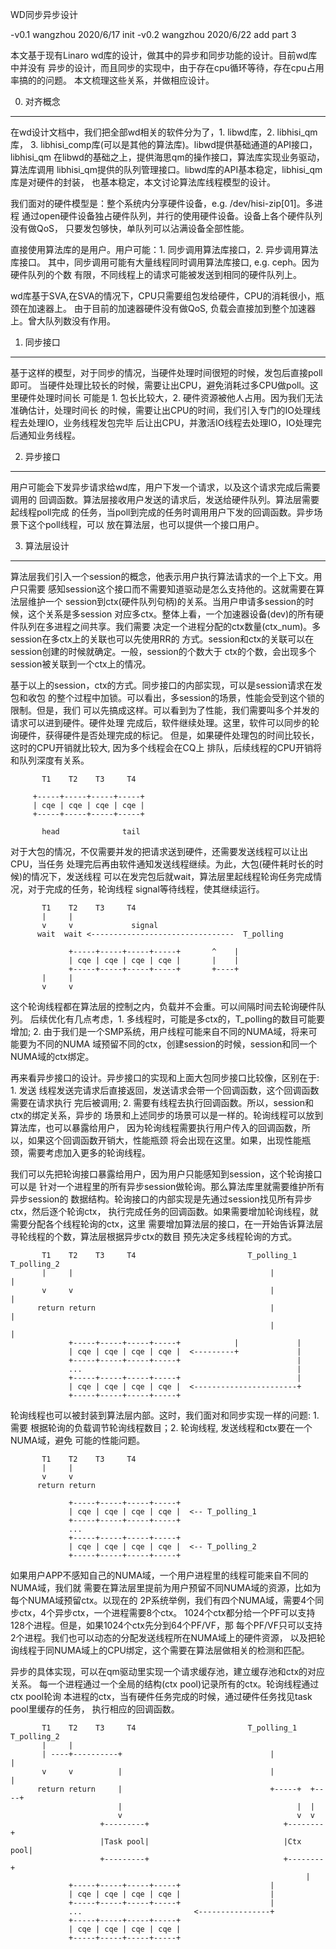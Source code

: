 WD同步异步设计

-v0.1 wangzhou 2020/6/17 init
-v0.2 wangzhou 2020/6/22 add part 3

本文基于现有Linaro wd库的设计，做其中的异步和同步功能的设计。目前wd库中并没有
异步的设计，而且同步的实现中，由于存在cpu循环等待，存在cpu占用率搞的的问题。
本文梳理这些关系，并做相应设计。

0. 对齐概念
-----------

 在wd设计文档中，我们把全部wd相关的软件分为了，1. libwd库，2. libhisi_qm库，
 3. libhisi_comp库(可以是其他的算法库)。libwd提供基础通道的API接口，libhisi_qm
 在libwd的基础之上，提供海思qm的操作接口，算法库实现业务驱动，算法库调用
 libhisi_qm提供的队列管理接口。libwd库的API基本稳定，libhisi_qm库是对硬件的封装，
 也基本稳定，本文讨论算法库线程模型的设计。

 我们面对的硬件模型是：整个系统内分享硬件设备，e.g. /dev/hisi-zip[01]。多进程
 通过open硬件设备独占硬件队列，并行的使用硬件设备。设备上各个硬件队列没有做QoS，
 只要发包够快，单队列可以沾满设备全部性能。

 直接使用算法库的是用户。用户可能：1. 同步调用算法库接口，2. 异步调用算法库接口。
 其中，同步调用可能有大量线程同时调用算法库接口, e.g. ceph。因为硬件队列的个数
 有限，不同线程上的请求可能被发送到相同的硬件队列上。

 wd库基于SVA,在SVA的情况下，CPU只需要组包发给硬件，CPU的消耗很小，瓶颈在加速器上。
 由于目前的加速器硬件没有做QoS, 负载会直接加到整个加速器上。曾大队列数没有作用。

1. 同步接口
-----------

 基于这样的模型，对于同步的情况，当硬件处理时间很短的时候，发包后直接poll即可。
 当硬件处理比较长的时候，需要让出CPU，避免消耗过多CPU做poll。这里硬件处理时间长
 可能是 1. 包长比较大，2. 硬件资源被他人占用。因为我们无法准确估计，处理时间长
 的时候，需要让出CPU的时间，我们引入专门的IO处理线程去处理IO，业务线程发包完毕
 后让出CPU，并激活IO线程去处理IO，IO处理完后通知业务线程。

2. 异步接口
-----------

 用户可能会下发异步请求给wd库，用户下发一个请求，以及这个请求完成后需要调用的
 回调函数。算法层接收用户发送的请求后，发送给硬件队列。算法层需要起线程poll完成
 的任务，当poll到完成的任务时调用用户下发的回调函数。异步场景下这个poll线程，可以
 放在算法层，也可以提供一个接口用户。

3. 算法层设计
-------------

 算法层我们引入一个session的概念，他表示用户执行算法请求的一个上下文。用户只需要
 感知session这个接口而不需要知道驱动是怎么支持他的。这就需要在算法层维护一个
 session到ctx(硬件队列句柄)的关系。当用户申请多session的时候，这个关系是多session
 对应多ctx。整体上看，一个加速器设备(dev)的所有硬件队列在多进程之间共享。我们需要
 决定一个进程分配的ctx数量(ctx_num)。多session在多ctx上的关联也可以先使用RR的
 方式。session和ctx的关联可以在session创建的时候就确定。一般，session的个数大于
 ctx的个数，会出现多个session被关联到一个ctx上的情况。

 基于以上的session，ctx的方式。同步接口的内部实现，可以是session请求在发包和收包
 的整个过程中加锁。可以看出，多session的场景，性能会受到这个锁的限制。但是，我们
 可以先搞成这样。可以看到为了性能，我们需要叫多个并发的请求可以进到硬件。硬件处理
 完成后，软件继续处理。这里，软件可以同步的轮询硬件，获得硬件是否处理完成的标记。
 但是，如果硬件处理包的时间比较长，这时的CPU开销就比较大, 因为多个线程会在CQ上
 排队，后续线程的CPU开销将和队列深度有关系。
```
       T1    T2    T3     T4

     +-----+-----+-----+-----+
     | cqe | cqe | cqe | cqe |  	
     +-----+-----+-----+-----+

       head              tail
```
 对于大包的情况，不仅需要并发的把请求送到硬件，还需要发送线程可以让出CPU，当任务
 处理完后再由软件通知发送线程继续。为此，大包(硬件耗时长的时候)的情况下，发送线程
 可以在发完包后就wait，算法层里起线程轮询任务完成情况，对于完成的任务，轮询线程
 signal等待线程，使其继续运行。
```
       T1    T2    T3     T4
       |     |
       v     v             signal
      wait  wait <--------------------------------  T_polling
                                                      
		     +-----+-----+-----+-----+       ^    |
		     | cqe | cqe | cqe | cqe |       |    |
		     +-----+-----+-----+-----+       +----+
       |     |
       v     v
```           
 这个轮询线程都在算法层的控制之内，负载并不会重。可以间隔时间去轮询硬件队列。
 后续优化有几点考虑，1. 多线程时，可能是多ctx的，T_polling的数目可能要增加;
 2. 由于我们是一个SMP系统，用户线程可能来自不同的NUMA域，将来可能要为不同的NUMA
 域预留不同的ctx，创建session的时候，session和同一个NUMA域的ctx绑定。


 再来看异步接口的设计。异步接口的实现和上面大包同步接口比较像，区别在于: 1. 发送
 线程发送完请求后直接返回，发送请求会带一个回调函数，这个回调函数需要在请求执行
 完后被调用; 2. 需要有线程去执行回调函数。所以，session和ctx的绑定关系，异步的
 场景和上述同步的场景可以是一样的。轮询线程可以放到算法库，也可以暴露给用户，
 因为轮询线程需要执行用户传入的回调函数，所以，如果这个回调函数开销大，性能瓶颈
 将会出现在这里。如果，出现性能瓶颈，需要考虑加入更多的轮询线程。

 我们可以先把轮询接口暴露给用户，因为用户只能感知到session，这个轮询接口可以是
 针对一个进程里的所有异步session做轮询。那么算法库里就需要维护所有异步session的
 数据结构。轮询接口的内部实现是先通过session找见所有异步ctx，然后逐个轮询ctx，
 执行完成任务的回调函数。如果需要增加轮询线程，就需要分配各个线程轮询的ctx，这里
 需要增加算法层的接口，在一开始告诉算法层寻轮线程的个数，算法层根据异步ctx的数目
 预先决定多线程轮询的方式。
```
       T1    T2    T3     T4                         T_polling_1   T_polling_2
       |     |                                            |             |
       v     v                                            |             |
      return return                                       |             |
                                                          |             |
		     +-----+-----+-----+-----+            |             |
		     | cqe | cqe | cqe | cqe |  <---------+             |
		     +-----+-----+-----+-----+                          |
		     ...                                                |
		     +-----+-----+-----+-----+                          |
		     | cqe | cqe | cqe | cqe |  <-----------------------+
		     +-----+-----+-----+-----+       
```           

 轮询线程也可以被封装到算法层内部。这时，我们面对和同步实现一样的问题: 1. 需要
 根据轮询的负载调节轮询线程数目；2. 轮询线程, 发送线程和ctx要在一个NUMA域，避免
 可能的性能问题。
```
       T1    T2    T3     T4                         
       |     |                                                         
       v     v                                                         
      return return                                                    
                                                                       
		     +-----+-----+-----+-----+                         
		     | cqe | cqe | cqe | cqe |  <-- T_polling_1
		     +-----+-----+-----+-----+                          
		     ...                                                
		     +-----+-----+-----+-----+                          
		     | cqe | cqe | cqe | cqe |  <-- T_polling_2
		     +-----+-----+-----+-----+       
```           

 如果用户APP不感知自己的NUMA域，一个用户进程里的线程可能来自不同的NUMA域，我们就
 需要在算法层里提前为用户预留不同NUMA域的资源，比如为每个NUMA域预留ctx。以现在的
 2P系统举例，我们有四个NUMA域，需要4个同步ctx，4个异步ctx，一个进程需要8个ctx。
 1024个ctx都分给一个PF可以支持128个进程。但是，如果1024个ctx先分到64个PF/VF，那
 每个PF/VF只可以支持2个进程。我们也可以动态的分配发送线程所在NUMA域上的硬件资源，
 以及把轮询线程于同NUMA域上的CPU绑定，这个需要在算法层做相关的检测和匹配。

 异步的具体实现，可以在qm驱动里实现一个请求缓存池，建立缓存池和ctx的对应关系。
 每一个进程通过一个全局的结构(ctx pool)记录所有的ctx。轮询线程通过ctx pool轮询
 本进程的ctx，当有硬件任务完成的时候，通过硬件任务找见task pool里缓存的任务，
 执行相应的回调函数。
```
       T1    T2    T3     T4                         T_polling_1   T_polling_2
       |     |
       | ----+----------+                                 |             |
       v     v          |                                 |             |
      return return     |                                 +-----+  +----+
                        |                                       |  |
                        v                                       v  v
                    +---------+                              +--------+
                    |Task pool|                              |Ctx pool|
                    +---------+                              +--------+
                                                                  |
		     +-----+-----+-----+-----+                    |
		     | cqe | cqe | cqe | cqe |                    |
		     +-----+-----+-----+-----+                    |     
		     ...                         <----------------+
		     +-----+-----+-----+-----+                          
		     | cqe | cqe | cqe | cqe |  
		     +-----+-----+-----+-----+       
```           
